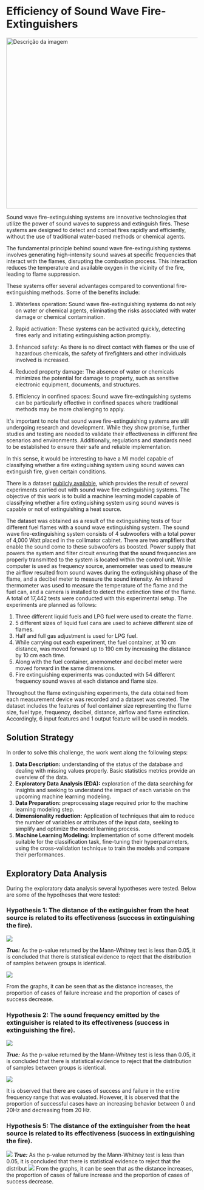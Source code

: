 # Efficiency of Sound Wave Fire-Extinguishers

<img src="img/cover.png" alt="Descrição da imagem" width="1000" height="450">


Sound wave fire-extinguishing systems are innovative technologies that utilize the power of sound waves to suppress and extinguish fires. These systems are designed to detect and combat fires rapidly and efficiently, without the use of traditional water-based methods or chemical agents.

The fundamental principle behind sound wave fire-extinguishing systems involves generating high-intensity sound waves at specific frequencies that interact with the flames, disrupting the combustion process. This interaction reduces the temperature and available oxygen in the vicinity of the fire, leading to flame suppression.

These systems offer several advantages compared to conventional fire-extinguishing methods. Some of the benefits include:

1. Waterless operation: Sound wave fire-extinguishing systems do not rely on water or chemical agents, eliminating the risks associated with water damage or chemical contamination.

2. Rapid activation: These systems can be activated quickly, detecting fires early and initiating extinguishing action promptly.

3. Enhanced safety: As there is no direct contact with flames or the use of hazardous chemicals, the safety of firefighters and other individuals involved is increased.

4. Reduced property damage: The absence of water or chemicals minimizes the potential for damage to property, such as sensitive electronic equipment, documents, and structures.

5. Efficiency in confined spaces: Sound wave fire-extinguishing systems can be particularly effective in confined spaces where traditional methods may be more challenging to apply.

It's important to note that sound wave fire-extinguishing systems are still undergoing research and development. While they show promise, further studies and testing are needed to validate their effectiveness in different fire scenarios and environments. Additionally, regulations and standards need to be established to ensure their safe and reliable implementation.

In this sense, it would be interesting to have a Ml model capable of classifying whether a fire extinguishing system using sound waves can extinguish fire, given certain conditions. 

There is a dataset [publicly available](https://www.muratkoklu.com/datasets/vtdhnd07.php), which provides the result of several experiments carried out with sound wave fire extinguishing systems. The objective of this work is to build a machine learning model capable of classifying whether a fire extinguishing system using sound waves is capable or not of extinguishing a heat source.

The dataset was obtained as a result of the extinguishing tests of four different fuel flames with a sound wave extinguishing system. The sound wave fire-extinguishing system consists of 4 subwoofers with a total power of 4,000 Watt placed in the collimator cabinet. There are two amplifiers that enable the sound come to these subwoofers as boosted. Power supply that powers the system and filter circuit ensuring that the sound frequencies are properly transmitted to the system is located within the control unit. While computer is used as frequency source, anemometer was used to measure the airflow resulted from sound waves during the extinguishing phase of the flame, and a decibel meter to measure the sound intensity. An infrared thermometer was used to measure the temperature of the flame and the fuel can, and a camera is installed to detect the extinction time of the flame. A total of 17,442 tests were conducted with this experimental setup. The experiments are planned as follows:
1. Three different liquid fuels and LPG fuel were used to create the flame.
2. 5 different sizes of liquid fuel cans are used to achieve different size of flames.
3. Half and full gas adjustment is used for LPG fuel.
4. While carrying out each experiment, the fuel container, at 10 cm distance, was moved forward up to 190 cm by increasing the distance by 10 cm each time.
5. Along with the fuel container, anemometer and decibel meter were moved forward in the same dimensions.
6. Fire extinguishing experiments was conducted with 54 different frequency sound waves at each distance and flame size.

Throughout the flame extinguishing experiments, the data obtained from each measurement device was recorded and a dataset was created. The dataset includes the features of fuel container size representing the flame size, fuel type, frequency, decibel, distance, airflow and flame extinction. Accordingly, 6 input features and 1 output feature will be used in models.

## Solution Strategy
In order to solve this challenge, the work went along the following steps:
1. **Data Description:** understanding of the status of the database and dealing with missing values properly. Basic statistics metrics provide an overview of the data.
2. **Exploratory Data Analysis (EDA):** exploration of the data searching for insights and seeking to understand the impact of each variable on the upcoming machine learning modeling.
3. **Data Preparation:** preprocessing stage required prior to the machine learning modeling step.
4. **Dimensionality reduction:** Application of techniques that aim to reduce the number of variables or attributes of the input data, seeking to simplify and optimize the model learning process.
5. **Machine Learning Modeling:** Implementation of some different models suitable for the classification task, fine-tuning their hyperparameters, using the cross-validation technique to train the models and compare their performances.

## Exploratory Data Analysis

During the exploratory data analysis several hypotheses were tested. Below are some of the hypotheses that were tested:

### Hypothesis 1: The distance of the extinguisher from the heat source is related to its effectiveness (success in extinguishing the fire).

![](img/H1_test.png)

***True:*** As the p-value returned by the Mann-Whitney test is less than 0.05, it is concluded that there is statistical evidence to reject that the distribution of samples between groups is identical.

![](img/H1.png)

From the graphs, it can be seen that as the distance increases, the proportion of cases of failure increase and the proportion of cases of success decrease.

### Hypothesis 2: The sound frequency emitted by the extinguisher is related to its effectiveness (success in extinguishing the fire).

![](img/H2_test.png)

***True:*** As the p-value returned by the Mann-Whitney test is less than 0.05, it is concluded that there is statistical evidence to reject that the distribution of samples between groups is identical.

![](img/H2.png)

It is observed that there are cases of success and failure in the entire frequency range that was evaluated. However, it is observed that the proportion of successful cases have an increasing behavior between 0 and 20Hz and decreasing from 20 Hz.


### Hypothesis 5: The distance of the extinguisher from the heat source is related to its effectiveness (success in extinguishing the fire).
![](img/H5_test.png)
***True:*** As the p-value returned by the Mann-Whitney test is less than 0.05, it is concluded that there is statistical evidence to reject that the distribut
![](img/H5.png)
From the graphs, it can be seen that as the distance increases, the proportion of cases of failure increase and the proportion of cases of success decrease.
